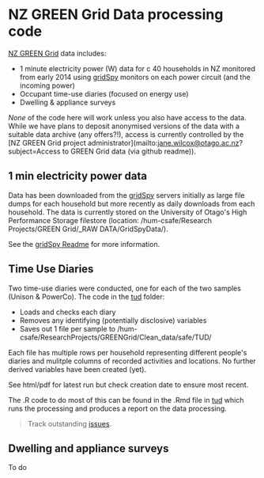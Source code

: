# NZ GREEN Grid Data processing code
[NZ GREEN Grid](https://www.otago.ac.nz/centre-sustainability/research/energy/otago050285.html) data includes:

 * 1 minute electricity power (W) data for c 40 households in NZ monitored from early 2014 using [gridSpy](https://gridspy.com/) monitors on each power circuit (and the incoming power)
 * Occupant time-use diaries (focused on energy use)
 * Dwelling & appliance surveys

_None_ of the code here will work unless you also have access to the data. While we have plans to deposit anonymised versions of the data with a suitable data archive (any offers?!), access is currently controlled by the [NZ GREEN Grid project administrator](mailto:jane.wilcox@otago.ac.nz?subject=Access to GREEN Grid data (via github readme)).

## 1 min electricity power data

Data has been downloaded from the [gridSpy](https://gridspy.com/) servers initially as large file dumps for each household but more recently as daily downloads from each household. The data is currently stored on the University of Otago's High Performance Storage filestore (location: /hum-csafe/Research Projects/GREEN Grid/_RAW DATA/GridSpyData/).

See the [gridSpy Readme](gridSpy/Readme.md) for more information.
 
## Time Use Diaries

Two time-use diaries were conducted, one for each of the two samples (Unison & PowerCo). The code in the [tud](tud) folder:

 * Loads and checks each diary
 * Removes any identifying (potentially disclosive) variables
 * Saves out 1 file per sample to /hum-csafe/ResearchProjects/GREENGrid/Clean_data/safe/TUD/
 
Each file has multiple rows per household representing different people's diaries and mulitple columns of recorded activities and locations. No further derived variables have been created (yet).

See html/pdf for latest run but check creation date to ensure most recent.

The .R code to do most of this can be found in the .Rmd file in [tud](tud) which runs the processing and produces a report on the data processing.

>Track outstanding [issues](https://git.soton.ac.uk/ba1e12/nzGREENGrid/issues?label_name%5B%5D=TUD).
 
## Dwelling and appliance surveys

To do

